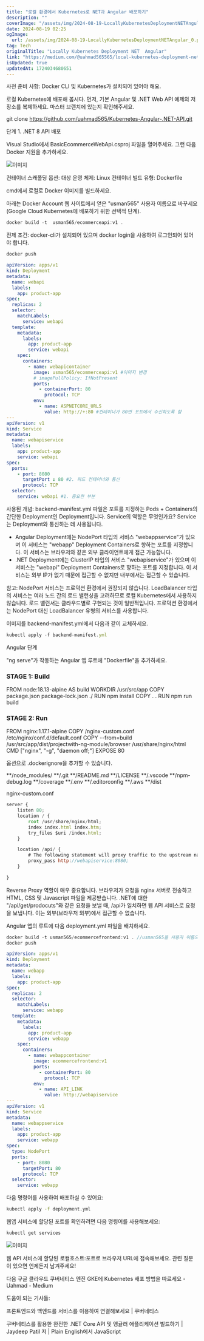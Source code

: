 ```yaml
---
title: "로컬 환경에서 Kubernetes로 NET과 Angular 배포하기"
description: ""
coverImage: "/assets/img/2024-08-19-LocallyKubernetesDeploymentNETAngular_0.png"
date: 2024-08-19 02:25
ogImage: 
  url: /assets/img/2024-08-19-LocallyKubernetesDeploymentNETAngular_0.png
tag: Tech
originalTitle: "Locally Kubernetes Deployment NET  Angular"
link: "https://medium.com/@uahmad565565/local-kubernetes-deployment-net-angular-b8ef35e06d8f"
isUpdated: true
updatedAt: 1724034680651
---
```



사전 준비 사항: Docker CLI 및 Kubernetes가 설치되어 있어야 해요.

로컬 Kubernetes에 배포해 봅시다. 먼저, 기본 Angular 및 .NET Web API 예제의 저장소를 복제하세요. 마스터 브랜치에 있는지 확인해주세요.


git clone https://github.com/uahmad565/Kubernetes-Angular-.NET-API.git


단계 1. .NET 8 API 배포

<!-- cozy-coder - 수평 -->
<ins class="adsbygoogle"
     style="display:block"
     data-ad-client="ca-pub-4877378276818686"
     data-ad-slot="1107185301"
     data-ad-format="auto"
     data-full-width-responsive="true"></ins>
<script>
     (adsbygoogle = window.adsbygoogle || []).push({});
</script>

Visual Studio에서 BasicEcommerceWebApi.csproj 파일을 열어주세요. 그런 다음 Docker 지원을 추가하세요.

![이미지](/assets/img/2024-08-19-LocallyKubernetesDeploymentNETAngular_0.png)

컨테이너 스캐폴딩 옵션:
대상 운영 체제: Linux
컨테이너 빌드 유형: Dockerfile

cmd에서 로컬로 Docker 이미지를 빌드하세요.

<!-- cozy-coder - 수평 -->
<ins class="adsbygoogle"
     style="display:block"
     data-ad-client="ca-pub-4877378276818686"
     data-ad-slot="1107185301"
     data-ad-format="auto"
     data-full-width-responsive="true"></ins>
<script>
     (adsbygoogle = window.adsbygoogle || []).push({});
</script>

아래는 Docker Account 웹 사이트에서 얻은 "usman565" 사용자 이름으로 바꾸세요 (Google Cloud Kubernetes에 배포하기 위한 선택적 단계).

```js
docker build -t  usman565/ecommerceapi:v1 .
```

전제 조건: docker-cli가 설치되어 있으며 docker login을 사용하여 로그인되어 있어야 합니다.

```js
docker push
```

<!-- cozy-coder - 수평 -->
<ins class="adsbygoogle"
     style="display:block"
     data-ad-client="ca-pub-4877378276818686"
     data-ad-slot="1107185301"
     data-ad-format="auto"
     data-full-width-responsive="true"></ins>
<script>
     (adsbygoogle = window.adsbygoogle || []).push({});
</script>

```yaml
apiVersion: apps/v1
kind: Deployment
metadata:
  name: webapi
  labels:
    app: product-app
spec:
  replicas: 2
  selector:
    matchLabels:
      service: webapi
  template:
    metadata:
      labels:
        app: product-app
        service: webapi
    spec:
      containers:
        - name: webapicontainer
          image: usman565/ecommerceapi:v1 #이미지 변경
          # imagePullPolicy: IfNotPresent
          ports:
            - containerPort: 80
              protocol: TCP
          env:
            - name: ASPNETCORE_URLS
              value: http://+:80 #컨테이너가 80번 포트에서 수신하도록 함
---
apiVersion: v1
kind: Service
metadata:
  name: webapiservice
  labels:
    app: product-app
    service: webapi
spec:
  ports:
    - port: 8080
      targetPort : 80 #2. 파드 컨테이너와 통신
      protocol: TCP
  selector:
    service: webapi #1. 중요한 부분
```

사용된 개념: backend-manifest.yml 파일은 포트를 지정하는 Pods + Containers의 간단한 Deployment인 Deployment입니다. Service의 역할은 무엇인가요? Service는 Deployment와 통신하는 데 사용됩니다.

- Angular Deployment에는 NodePort 타입의 서비스 "webappservice"가 있으며 이 서비스는 "webapp" Deployment Containers로 향하는 포트를 지정합니다. 이 서비스는 브라우저와 같은 외부 클라이언트에게 접근 가능합니다.
- .NET Deployment에는 ClusterIP 타입의 서비스 "webapiservice"가 있으며 이 서비스는 "webapi" Deployment Containers로 향하는 포트를 지정합니다. 이 서비스는 외부 IP가 없기 때문에 접근할 수 없지만 내부에서는 접근할 수 있습니다.

참고: NodePort 서비스는 프로덕션 환경에서 권장되지 않습니다. LoadBalancer 타입의 서비스는 여러 노드 간의 로드 밸런싱을 고려하므로 로컬 Kubernetes에서 사용하지 않습니다. 로드 밸런서는 클라우드별로 구현되는 것이 일반적입니다. 프로덕션 환경에서는 NodePort 대신 LoadBalancer 유형의 서비스를 사용합니다.

<!-- cozy-coder - 수평 -->
<ins class="adsbygoogle"
     style="display:block"
     data-ad-client="ca-pub-4877378276818686"
     data-ad-slot="1107185301"
     data-ad-format="auto"
     data-full-width-responsive="true"></ins>
<script>
     (adsbygoogle = window.adsbygoogle || []).push({});
</script>

이미지를 backend-manifest.yml에서 다음과 같이 교체하세요.

```js
kubectl apply -f backend-manifest.yml
```

Angular 단계

"ng serve"가 작동하는 Angular 앱 루트에 "Dockerfile"을 추가하세요.

<!-- cozy-coder - 수평 -->
<ins class="adsbygoogle"
     style="display:block"
     data-ad-client="ca-pub-4877378276818686"
     data-ad-slot="1107185301"
     data-ad-format="auto"
     data-full-width-responsive="true"></ins>
<script>
     (adsbygoogle = window.adsbygoogle || []).push({});
</script>


### STAGE 1: Build ###
FROM node:18.13-alpine AS build
WORKDIR /usr/src/app
COPY package.json package-lock.json ./
RUN npm install
COPY . .
RUN npm run build

### STAGE 2: Run ###
FROM nginx:1.17.1-alpine
COPY /nginx-custom.conf /etc/nginx/conf.d/default.conf
COPY --from=build /usr/src/app/dist/projectwith-ng-module/browser /usr/share/nginx/html
CMD ["nginx", "-g", "daemon off;"]
EXPOSE 80


옵션으로 .dockerignore을 추가할 수 있습니다.


**/node_modules/
**/.git
**/README.md
**/LICENSE
**/.vscode
**/npm-debug.log
**/coverage
**/.env
**/.editorconfig
**/.aws
**/dist


nginx-custom.conf


<!-- cozy-coder - 수평 -->
<ins class="adsbygoogle"
     style="display:block"
     data-ad-client="ca-pub-4877378276818686"
     data-ad-slot="1107185301"
     data-ad-format="auto"
     data-full-width-responsive="true"></ins>
<script>
     (adsbygoogle = window.adsbygoogle || []).push({});
</script>

```js
server {
    listen 80;
    location / {
        root /usr/share/nginx/html;
        index index.html index.htm;
        try_files $uri /index.html;
    }

    location /api/ {
        # The following statement will proxy traffic to the upstream named Backend
        proxy_pass http://webapiservice:8080;
    }
    
}
```

Reverse Proxy 역할이 매우 중요합니다. 브라우저가 요청을 nginx 서버로 전송하고 HTML, CSS 및 Javascript 파일을 제공받습니다. .NET에 대한 "/api/get/prodocuts"와 같은 요청을 보낼 때, /api가 일치하면 웹 API 서비스로 요청을 보냅니다. 이는 외부(브라우저 외부)에서 접근할 수 없습니다.

Angular 앱의 루트에 다음 deployment.yml 파일을 배치하세요.

```js
docker build -t usman565/ecommercefrontend:v1 . //usman565을 사용자 이름으로 바꿔주세요
docker push
```

<!-- cozy-coder - 수평 -->
<ins class="adsbygoogle"
     style="display:block"
     data-ad-client="ca-pub-4877378276818686"
     data-ad-slot="1107185301"
     data-ad-format="auto"
     data-full-width-responsive="true"></ins>
<script>
     (adsbygoogle = window.adsbygoogle || []).push({});
</script>

```yaml
apiVersion: apps/v1
kind: Deployment
metadata:
  name: webapp
  labels:
    app: product-app
spec:
  replicas: 2
  selector:
    matchLabels:
      service: webapp
  template:
    metadata:
      labels:
        app: product-app
        service: webapp
    spec:
      containers:
        - name: webappcontainer
          image: ecommercefrontend:v1
          ports:
            - containerPort: 80
              protocol: TCP
          env:
            - name: API_LINK
              value: http://webapiservice
---
apiVersion: v1
kind: Service
metadata:
  name: webappservice
  labels:
    app: product-app
    service: webapp
spec:
  type: NodePort
  ports:
    - port: 8080
      targetPort: 80
      protocol: TCP
  selector:
    service: webapp
```

다음 명령어를 사용하여 배포하실 수 있어요:

```bash
kubectl apply -f deployment.yml
```

웹앱 서비스에 할당된 포트를 확인하려면 다음 명령어를 사용해보세요:

```bash
kubectl get services
```

<!-- cozy-coder - 수평 -->
<ins class="adsbygoogle"
     style="display:block"
     data-ad-client="ca-pub-4877378276818686"
     data-ad-slot="1107185301"
     data-ad-format="auto"
     data-full-width-responsive="true"></ins>
<script>
     (adsbygoogle = window.adsbygoogle || []).push({});
</script>


![이미지](/assets/img/2024-08-19-LocallyKubernetesDeploymentNETAngular_1.png)

웹 API 서비스에 할당된 로컬호스트:포트로 브라우저 URL에 접속해보세요. 관련 질문이 있으면 언제든지 남겨주세요!

다음 구글 클라우드 쿠버네티스 엔진 GKE에 Kubernetes 배포 방법을 따르세요 - Uahmad - Medium

도움이 되는 기사들:


<!-- cozy-coder - 수평 -->
<ins class="adsbygoogle"
     style="display:block"
     data-ad-client="ca-pub-4877378276818686"
     data-ad-slot="1107185301"
     data-ad-format="auto"
     data-full-width-responsive="true"></ins>
<script>
     (adsbygoogle = window.adsbygoogle || []).push({});
</script>

프론트엔드와 백엔드를 서비스를 이용하여 연결해보세요 | 쿠버네티스

쿠버네티스를 활용한 완전한 .NET Core API 및 앵귤러 애플리케이션 빌드하기 | Jaydeep Patil 저 | Plain English에서 JavaScript
